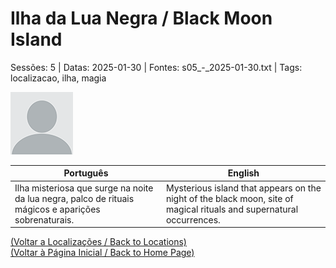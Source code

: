 
# Ilha da Lua Negra / Black Moon Island

Sessões: 5 | Datas: 2025-01-30 | Fontes: s05_-_2025-01-30.txt | Tags: localizacao, ilha, magia

![Ilha da Lua Negra](docs/dm/locations/blank.png)

| Português | English |
|-----------|---------|
| Ilha misteriosa que surge na noite da lua negra, palco de rituais mágicos e aparições sobrenaturais. | Mysterious island that appears on the night of the black moon, site of magical rituals and supernatural occurrences. |

[(Voltar a Localizações / Back to Locations)](localizacoes.md)  
[(Voltar à Página Inicial / Back to Home Page)](home.md)



















